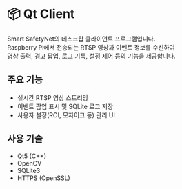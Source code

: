 # 📦 Qt Client

Smart SafetyNet의 데스크탑 클라이언트 프로그램입니다.  
Raspberry Pi에서 전송되는 RTSP 영상과 이벤트 정보를 수신하여  
영상 출력, 경고 팝업, 로그 기록, 설정 제어 등의 기능을 제공합니다.

## 주요 기능
- 실시간 RTSP 영상 스트리밍
- 이벤트 팝업 표시 및 SQLite 로그 저장
- 사용자 설정(ROI, 모자이크 등) 관리 UI

## 사용 기술
- Qt5 (C++)
- OpenCV
- SQLite3
- HTTPS (OpenSSL)
